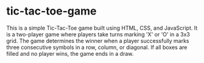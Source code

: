 # tic-tac-toe-game
This is a simple Tic-Tac-Toe game built using HTML, CSS, and JavaScript. It is a two-player game where players take turns marking 'X' or 'O' in a 3x3 grid. The game determines the winner when a player successfully marks three consecutive symbols in a row, column, or diagonal. If all boxes are filled and no player wins, the game ends in a draw.
